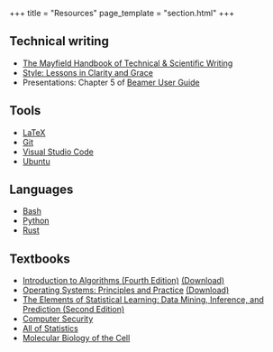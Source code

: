 +++
title = "Resources"
page_template = "section.html"
+++

## Technical writing
- [The Mayfield Handbook of Technical & Scientific Writing](https://www.mit.edu/course/21/21.guide/toc.htm)
- [Style: Lessons in Clarity and Grace](https://en.wikipedia.org/wiki/Style:_Lessons_in_Clarity_and_Grace)
- Presentations: Chapter 5 of [Beamer User Guide](https://tug.ctan.org/macros/latex/contrib/beamer/doc/beameruserguide.pdf) 

## Tools
- [LaTeX](https://en.wikibooks.org/wiki/LaTeX)
- [Git](https://git-scm.com/book/en/v2)
- [Visual Studio Code](https://code.visualstudio.com/)
- [Ubuntu](https://ubuntu.com/desktop)

## Languages
- [Bash](https://en.wikipedia.org/wiki/Bash_(Unix_shell))
- [Python](https://docs.python.org/3/tutorial/index.html)
- [Rust](https://doc.rust-lang.org/book/)

## Textbooks
- [Introduction to Algorithms (Fourth Edition)](http://mitpress.mit.edu/9780262046305/introduction-to-algorithms/) [(Download)](https://dl.ebooksworld.ir/books/Introduction.to.Algorithms.4th.Leiserson.Stein.Rivest.Cormen.MIT.Press.9780262046305.EBooksWorld.ir.pdf)
- [Operating Systems: Principles and Practice](https://ospp.cs.washington.edu/) [(Download)](https://www.kea.nu/files/textbooks/ospp/)
- [The Elements of Statistical Learning: Data Mining, Inference, and Prediction (Second Edition)](https://hastie.su.domains/ElemStatLearn/)
- [Computer Security](https://textbook.cs161.org/)
- [All of Statistics](https://www.stat.cmu.edu/~brian/valerie/617-2022/0%20-%20books/2004%20-%20wasserman%20-%20all%20of%20statistics.pdf)
- [Molecular Biology of the Cell](https://www.amazon.com/Molecular-Biology-Seventh-Bruce-Alberts-ebook/dp/B09J327GMT)